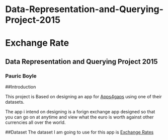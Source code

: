 # Data-Representation-and-Querying-Project-2015

# Exchange Rate
## Data Representation and Querying Project 2015
### Pauric Boyle

##Introduction

This project is Based on designing an app for [Apps4gaps](http://apps4gaps.ie/) using one of their datasets. 

The app i intend on designing is a forign exchange app designed so that you can go on at anytime and view what the euro is worth against other currencies all over the world. 

##Dataset
The dataset I am going to use for this app is [Exchange Rates](https://data.gov.ie/dataset/exchange-rates/)
